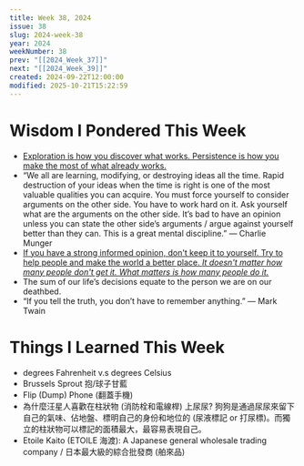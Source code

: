 ```yaml
---
title: Week 38, 2024
issue: 38
slug: 2024-week-38
year: 2024
weekNumber: 38
prev: "[[2024_Week_37]]"
next: "[[2024_Week_39]]"
created: 2024-09-22T12:00:00
modified: 2025-10-21T15:22:59
---
```


# Wisdom I Pondered This Week

* [Exploration is how you discover what works. Persistence is how you make the most of what already works.](https://jamesclear.com/3-2-1/september-12-2024)
* “We all are learning, modifying, or destroying ideas all the time. Rapid destruction of your ideas when the time is right is one of the most valuable qualities you can acquire. You must force yourself to consider arguments on the other side. You have to work hard on it. Ask yourself what are the arguments on the other side. It’s bad to have an opinion unless you can state the other side’s arguments / argue against yourself better than they can. This is a great mental discipline.” — Charlie Munger
* [If you have a strong informed opinion, don't keep it to yourself. Try to help people and make the world a better place. _It doesn't matter how many people don't get it. What matters is how many people do it._](https://tim.blog/2008/12/31/things-ive-learned-and-loved-in-2008/)
* The sum of our life’s decisions equate to the person we are on our deathbed.
* “If you tell the truth, you don’t have to remember anything.” — Mark Twain

# Things I Learned This Week

* degrees Fahrenheit v.s degrees Celsius
* Brussels Sprout 抱/球子甘藍
* Flip (Dump) Phone (翻蓋手機)
* 為什麼汪星人喜歡在柱狀物 (消防栓和電線桿) 上尿尿? 狗狗是通過尿尿來留下自己的氣味、佔地盤、標明自己的身份和地位的 (尿液標記 or 打尿標)。而獨立的柱狀物可以標記的面積最大，最容易表現自己。
* Etoile Kaito (ETOILE 海渡): A Japanese general wholesale trading company / 日本最大級的綜合批發商 (舶來品)
